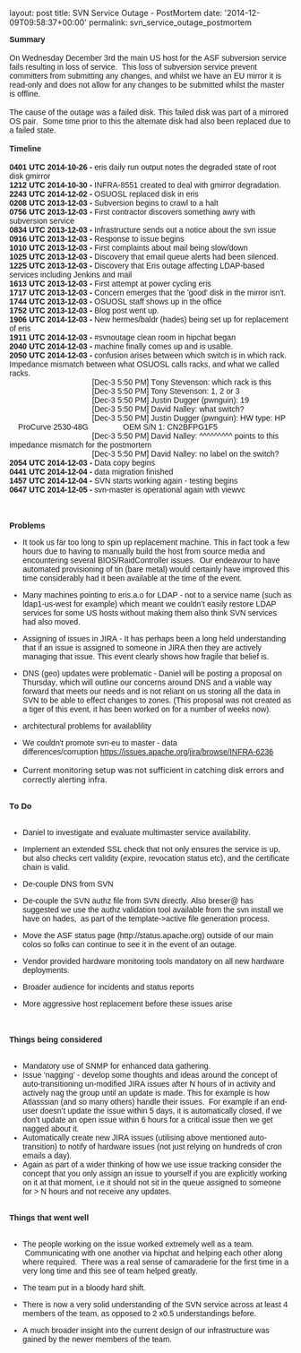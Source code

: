 
layout: post
title: SVN Service Outage - PostMortem
date: '2014-12-09T09:58:37+00:00'
permalink: svn_service_outage_postmortem

<p> <span style="font-stretch: normal; font-family: Arial; font-kerning: none; -webkit-text-stroke-color: #000000;"><strong>Summary</strong></span><br /> <span style="font-stretch: normal; font-family: Arial; font-kerning: none; -webkit-text-stroke-color: #000000;"></span><br /> <span style="font-stretch: normal; font-family: Arial; font-kerning: none; -webkit-text-stroke-color: #000000;">On Wednesday December 3rd the main US host for the ASF subversion service fails resulting in loss of service. &nbsp;This loss of subversion service prevent committers from submitting any changes, and whilst we have an EU mirror it is read-only and does not allow for any changes to be submitted whilst the master is offline.</span><br /> <span style="font-stretch: normal; font-family: Arial; font-kerning: none; -webkit-text-stroke-color: #000000;"></span><br /> <span style="font-stretch: normal; font-family: Arial; font-kerning: none; -webkit-text-stroke-color: #000000;">The cause of the outage was a failed disk. This failed disk was part of a mirrored OS pair. &nbsp;Some time prior to this the alternate disk had also been replaced due to a failed state.</span><br /> <span style="font-stretch: normal; font-family: Arial; font-kerning: none; -webkit-text-stroke-color: #000000;"></span><br /> <span style="font-stretch: normal; font-family: Arial; font-kerning: none; -webkit-text-stroke-color: #000000;"><strong>Timeline</strong></span><br /> <span style="font-stretch: normal; font-family: Arial; font-kerning: none; -webkit-text-stroke-color: #000000;"></span><br /> <span style="font-stretch: normal; font-family: Arial; font-kerning: none; -webkit-text-stroke-color: #000000;"><strong>0401 UTC 2014-10-26 -</strong> eris daily run output notes the degraded state of root disk gmirror</span><br /> <span style="font-stretch: normal; font-family: Arial; font-kerning: none; -webkit-text-stroke-color: #000000;"><strong>1212 UTC 2014-10-30 -</strong> INFRA-8551 created to deal with gmirror degradation.</span><br /> <span style="font-stretch: normal; font-family: Arial; font-kerning: none; -webkit-text-stroke-color: #000000;"><strong>2243 UTC 2014-12-02 -</strong> OSUOSL replaced disk in eris</span><br /> <span style="font-stretch: normal; font-family: Arial; font-kerning: none; -webkit-text-stroke-color: #000000;"><strong>0208 UTC 2013-12-03 -</strong> Subversion begins to crawl to a halt</span><br /> <span style="font-stretch: normal; font-family: Arial; font-kerning: none; -webkit-text-stroke-color: #000000;"><strong>0756 UTC 2013-12-03 -</strong> First contractor discovers something awry with subversion service</span><br /> <span style="font-stretch: normal; font-family: Arial; font-kerning: none; -webkit-text-stroke-color: #000000;"><strong>0834 UTC 2013-12-03 -</strong> Infrastructure sends out a notice about the svn issue</span><br /> <span style="font-stretch: normal; font-family: Arial; font-kerning: none; -webkit-text-stroke-color: #000000;"><strong>0916 UTC 2013-12-03 -</strong> Response to issue begins</span><br /> <span style="font-stretch: normal; font-family: Arial; font-kerning: none; -webkit-text-stroke-color: #000000;"><strong>1010 UTC 2013-12-03 -</strong> First complaints about mail being slow/down</span><br /> <span style="font-stretch: normal; font-family: Arial; font-kerning: none; -webkit-text-stroke-color: #000000;"><strong>1025 UTC 2013-12-03 -</strong> Discovery that email queue alerts had been silenced.</span><br /> <span style="font-stretch: normal; font-family: Arial; font-kerning: none; -webkit-text-stroke-color: #000000;"><strong>1225 UTC 2013-12-03 -</strong> Discovery that Eris outage affecting LDAP-based services including Jenkins and mail</span><br /> <span style="font-stretch: normal; font-family: Arial; font-kerning: none; -webkit-text-stroke-color: #000000;"><strong>1613 UTC 2013-12-03 -</strong> First attempt at power cycling eris</span><br /> <span style="font-stretch: normal; font-family: Arial; font-kerning: none; -webkit-text-stroke-color: #000000;"><strong>1717 UTC 2013-12-03 -</strong> Concern emerges that the 'good' disk in the mirror isn't.</span><br /> <span style="font-stretch: normal; font-family: Arial; font-kerning: none; -webkit-text-stroke-color: #000000;"><strong>1744 UTC 2013-12-03 -</strong> OSUOSL staff shows up in the office</span><br /> <span style="font-stretch: normal; font-family: Arial; font-kerning: none; -webkit-text-stroke-color: #000000;"><strong>1752 UTC 2013-12-03 -</strong> Blog post went up.</span><br /> <span style="font-stretch: normal; font-family: Arial; font-kerning: none; -webkit-text-stroke-color: #000000;"><strong>1906 UTC 2014-12-03 -</strong> New hermes/baldr (hades) being set up for replacement of eris</span><br /> <span style="font-stretch: normal; font-family: Arial; font-kerning: none; -webkit-text-stroke-color: #000000;"><strong>1911 UTC 2014-12-03 -</strong> #svnoutage clean room in hipchat began</span><br /> <span style="font-stretch: normal; font-family: Arial; font-kerning: none; -webkit-text-stroke-color: #000000;"><strong>2040 UTC 2014-12-03 -</strong> machine finally comes up and is usable.</span><br /> <span style="font-stretch: normal; font-family: Arial; font-kerning: none; -webkit-text-stroke-color: #000000;"><strong>2050 UTC 2014-12-03 -</strong> confusion arises between which switch is in which rack. Impedance mismatch between what OSUOSL calls racks, and what we called racks.</span><br /> <span style="font-stretch: normal; font-family: Arial; font-kerning: none; -webkit-text-stroke-color: #000000;">&nbsp; &nbsp; &nbsp; &nbsp; &nbsp; &nbsp; &nbsp; &nbsp; &nbsp; &nbsp; &nbsp; &nbsp; &nbsp; &nbsp; &nbsp; &nbsp; &nbsp; &nbsp; &nbsp; [Dec-3 5:50 PM] Tony Stevenson: which rack is this<br /></span><span style="font-family: Arial; -webkit-text-stroke-color: #000000;">&nbsp; &nbsp; &nbsp; &nbsp; &nbsp; &nbsp; &nbsp; &nbsp; &nbsp; &nbsp; &nbsp; &nbsp; &nbsp; &nbsp; &nbsp; &nbsp; &nbsp; &nbsp; &nbsp; [Dec-3 5:50 PM] Tony Stevenson: 1, 2 or 3 <br />&nbsp; &nbsp; &nbsp; &nbsp; &nbsp; &nbsp; &nbsp; &nbsp; &nbsp; &nbsp; &nbsp; &nbsp; &nbsp; &nbsp; &nbsp; &nbsp; &nbsp; &nbsp; &nbsp; [Dec-3 5:50 PM] Justin Dugger (pwnguin): 19&nbsp; <br />&nbsp; &nbsp; &nbsp; &nbsp; &nbsp; &nbsp; &nbsp; &nbsp; &nbsp; &nbsp; &nbsp; &nbsp; &nbsp; &nbsp; &nbsp; &nbsp; &nbsp; &nbsp; &nbsp; [Dec-3 5:50 PM] David Nalley: what switch? <br />&nbsp; &nbsp; &nbsp; &nbsp; &nbsp; &nbsp; &nbsp; &nbsp; &nbsp; &nbsp; &nbsp; &nbsp; &nbsp; &nbsp; &nbsp; &nbsp; &nbsp; &nbsp; &nbsp; [Dec-3 5:50 PM] Justin Dugger (pwnguin): HW type: HP&nbsp; &nbsp; &nbsp; ProCurve 2530-48G&nbsp; &nbsp; &nbsp; &nbsp; &nbsp; &nbsp; &nbsp; &nbsp; OEM S/N 1: CN2BFPG1F5 <br />&nbsp; &nbsp; &nbsp; &nbsp; &nbsp; &nbsp; &nbsp; &nbsp; &nbsp; &nbsp; &nbsp; &nbsp; &nbsp; &nbsp; &nbsp; &nbsp; &nbsp; &nbsp; &nbsp; [Dec-3 5:50 PM] David Nalley: ^^^^^^^^^ points to this impedance mismatch for the postmortem <br />&nbsp; &nbsp; &nbsp; &nbsp; &nbsp; &nbsp; &nbsp; &nbsp; &nbsp; &nbsp; &nbsp; &nbsp; &nbsp; &nbsp; &nbsp; &nbsp; &nbsp; &nbsp; &nbsp; [Dec-3 5:50 PM] David Nalley: no label on the switch?<br /></span><strong style="font-family: Arial; -webkit-text-stroke-color: #000000;">2054 UTC 2014-12-03 -</strong><span style="font-family: Arial; -webkit-text-stroke-color: #000000;"> Data copy begins<br /></span><strong style="font-family: Arial; -webkit-text-stroke-color: #000000;">0441 UTC 2014-12-04 -</strong><span style="font-family: Arial; -webkit-text-stroke-color: #000000;"> data migration finished<br /></span><strong style="font-family: Arial; -webkit-text-stroke-color: #000000;">1457 UTC 2014-12-04 -</strong><span style="font-family: Arial; -webkit-text-stroke-color: #000000;"> SVN starts working again - testing begins<br /></span><strong style="font-family: Arial; -webkit-text-stroke-color: #000000;">0647 UTC 2014-12-05 -</strong><span style="font-family: Arial; -webkit-text-stroke-color: #000000;"> svn-master is operational again with viewvc</span></p> 
  <p><br /> <span style="font-stretch: normal; font-family: Arial; font-kerning: none; -webkit-text-stroke-color: #000000;"></span><br /> <span style="font-stretch: normal; font-family: Arial; font-kerning: none; -webkit-text-stroke-color: #000000;"><strong>Problems</strong></span><br /> </p> 
  <ul> 
    <li style="margin: 0px; font-stretch: normal; font-family: Arial; -webkit-text-stroke-color: #000000; -webkit-text-stroke-width: initial;"><span style="font-kerning: none;">It took us far too long to spin up replacement machine. This in fact took a few hours due to having to manually build the host from source media and encountering several BIOS/RaidController issues. &nbsp;Our endeavour to have automated provisioning of tin (bare metal) would certainly have improved this time considerably had it been available at the time of the event. &nbsp;</span></li> 
  </ul> 
  <ul> 
    <li style="margin: 0px; font-stretch: normal; font-family: Arial; -webkit-text-stroke-color: #000000; -webkit-text-stroke-width: initial;"><span style="font-kerning: none;">Many machines pointing to eris.a.o for LDAP - not to a service name (such as ldap1-us-west for example) which meant we couldn’t easily restore LDAP services for some US hosts without making them also think SVN services had also moved.&nbsp;</span></li> 
  </ul> 
  <ul> 
    <li style="margin: 0px; font-stretch: normal; font-family: Arial; -webkit-text-stroke-color: #000000; -webkit-text-stroke-width: initial;"><span style="font-kerning: none;">Assigning of issues in JIRA - It has perhaps been a long held understanding that if an issue is assigned to someone in JIRA then they are actively managing that issue. This event clearly shows how fragile that belief is.</span></li> 
  </ul> 
  <ul> 
    <li style="margin: 0px; font-stretch: normal; font-family: Arial; -webkit-text-stroke-color: #000000; -webkit-text-stroke-width: initial;"><span style="font-kerning: none;">DNS (geo) updates were problematic - Daniel will be posting a proposal on Thursday, which will outline our concerns around DNS and a viable way forward that meets our needs and is not reliant on us storing all the data in SVN to be able to effect changes to zones. (This proposal was not created as a tiger of this event, it has been worked on for a number of weeks now).</span></li> 
  </ul> 
  <ul> 
    <li style="margin: 0px; font-stretch: normal; font-family: Arial; -webkit-text-stroke-color: #000000; -webkit-text-stroke-width: initial;"><span style="font-kerning: none;">architectural problems for availablility</span></li> 
  </ul> 
  <ul> 
    <li style="margin: 0px; font-stretch: normal; font-family: Arial; -webkit-text-stroke-color: #000000; -webkit-text-stroke-width: initial;"><span style="font-kerning: none;">We couldn't promote svn-eu to master - data differences/corruption&nbsp;<span style="font-kerning: none; color: #042eee; -webkit-text-stroke-color: #042eee;"><u><a href="https://issues.apache.org/jira/browse/INFRA-6236">https://issues.apache.org/jira/browse/INFRA-6236</a><br /><br /></u></span></span></li> 
    <li>Current monitoring setup was not sufficient in catching disk errors and correctly alerting infra.&nbsp;</li> 
    <p> </p> 
  </ul> <span style="font-stretch: normal; font-family: Arial; font-kerning: none; -webkit-text-stroke-color: #000000;"></span><br /> <span style="font-stretch: normal; font-size: 14px; font-family: Arial; font-kerning: none; -webkit-text-stroke-color: #000000;"><strong>To Do</strong></span><br /> <span style="font-stretch: normal; font-family: Arial; font-kerning: none; -webkit-text-stroke-color: #000000;"></span><br /> 
  <ul> 
    <li style="margin: 0px; font-stretch: normal; font-family: Arial; -webkit-text-stroke-color: #000000; -webkit-text-stroke-width: initial;"><span style="font-kerning: none;">Daniel to investigate and evaluate multimaster service availability.</span></li> 
  </ul> 
  <ul> 
    <li style="margin: 0px; font-stretch: normal; font-family: Arial; -webkit-text-stroke-color: #000000; -webkit-text-stroke-width: initial;"><span style="font-kerning: none;">Implement an extended SSL check that not only ensures the service is up, but also checks cert validity (expire, revocation status etc), and the certificate chain is valid.</span></li> 
  </ul> 
  <ul> 
    <li style="margin: 0px; font-stretch: normal; font-family: Arial; -webkit-text-stroke-color: #000000; -webkit-text-stroke-width: initial;"><span style="font-kerning: none;">De-couple DNS from SVN</span></li> 
  </ul> 
  <ul> 
    <li style="margin: 0px; font-stretch: normal; font-family: Arial; -webkit-text-stroke-color: #000000; -webkit-text-stroke-width: initial;"><span style="font-kerning: none;">De-couple the SVN authz file from SVN directly. Also breser@ has suggested we use the authz validation tool available from the svn install we have on hades, &nbsp;as part of the template-&gt;active file generation process.</span></li> 
  </ul> 
  <ul> 
    <li style="margin: 0px; font-stretch: normal; font-family: Arial; -webkit-text-stroke-color: #000000; -webkit-text-stroke-width: initial;"><span style="font-kerning: none;">Move the ASF status page (http://status.apache.org) outside of our main colos so folks can continue to see it in the event of an outage.</span></li> 
  </ul> 
  <ul> 
    <li style="margin: 0px; font-stretch: normal; font-family: Arial; -webkit-text-stroke-color: #000000; -webkit-text-stroke-width: initial;"><span style="font-kerning: none;">Vendor provided hardware monitoring tools mandatory on all new hardware deployments.</span></li> 
  </ul> 
  <ul> 
    <li style="margin: 0px; font-stretch: normal; font-family: Arial; -webkit-text-stroke-color: #000000; -webkit-text-stroke-width: initial;"><span style="font-kerning: none;">Broader audience for incidents and status reports</span></li> 
  </ul> 
  <ul> 
    <li style="margin: 0px; font-stretch: normal; font-family: Arial; -webkit-text-stroke-color: #000000; -webkit-text-stroke-width: initial;"><span style="font-kerning: none;">More aggressive host replacement before these issues arise&nbsp;</span></li> 
  </ul> <span style="font-stretch: normal; font-family: Arial; font-kerning: none; -webkit-text-stroke-color: #000000;"></span><br /> <span style="font-stretch: normal; font-family: Arial; font-kerning: none; -webkit-text-stroke-color: #000000;"></span><br /> <span style="font-stretch: normal; font-size: 14px; font-family: Arial; font-kerning: none; -webkit-text-stroke-color: #000000;"><strong>Things being considered</strong></span><br /> <span style="font-stretch: normal; font-family: Arial; font-kerning: none; -webkit-text-stroke-color: #000000;"></span><br /> 
  <ul> 
    <li style="margin: 0px; font-stretch: normal; font-family: Arial; -webkit-text-stroke-color: #000000; -webkit-text-stroke-width: initial;"><span style="font-kerning: none;">Mandatory use of SNMP for enhanced data gathering.&nbsp;</span></li> 
    <li style="margin: 0px; font-stretch: normal; font-family: Arial; -webkit-text-stroke-color: #000000; -webkit-text-stroke-width: initial;"><span style="font-kerning: none;">Issue ‘nagging’ - develop some thoughts and ideas around the concept of auto-transitioning un-modified JIRA issues after N hours of in activity and actively nag the group until an update is made. This for example is how Atlasssian (and so many others) handle their issues. &nbsp;For example if an end-user doesn’t update the issue within 5 days, it is automatically closed, if we don’t update an open issue within 6 hours for a critical issue then we get nagged about it.&nbsp;</span></li> 
    <li style="margin: 0px; font-stretch: normal; font-family: Arial; -webkit-text-stroke-color: #000000; -webkit-text-stroke-width: initial;"><span style="font-kerning: none;">Automatically create new JIRA issues (utilising above mentioned auto-transition) to notify of hardware issues (not just relying on hundreds of cron emails a day).</span></li> 
    <li style="margin: 0px; font-stretch: normal; font-family: Arial; -webkit-text-stroke-color: #000000; -webkit-text-stroke-width: initial;"><span style="font-kerning: none;">Again as part of a wider thinking of how we use issue tracking consider the concept that you only assign an issue to yourself if you are explicitly working on it at that moment, i.e it should not sit in the queue assigned to someone for &gt; N hours and not receive any updates.&nbsp;</span></li> 
  </ul> <span style="font-stretch: normal; font-family: Arial; font-kerning: none; -webkit-text-stroke-color: #000000;"></span><br /> <span style="font-stretch: normal; font-size: 14px; font-family: Arial; font-kerning: none; -webkit-text-stroke-color: #000000;"><strong>Things that went well</strong></span><br /> <span style="font-stretch: normal; font-family: Arial; font-kerning: none; -webkit-text-stroke-color: #000000;"></span><br /> 
  <ul> 
    <li style="margin: 0px; font-stretch: normal; font-family: Arial; -webkit-text-stroke-color: #000000; -webkit-text-stroke-width: initial;"><span style="font-kerning: none;">The people working on the issue worked extremely well as a team. &nbsp;Communicating with one another via hipchat and helping each other along where required. &nbsp;There was a real sense of camaraderie for the first time in a very long time and this see of team helped greatly.&nbsp;</span></li> 
  </ul> 
  <ul> 
    <li style="margin: 0px; font-stretch: normal; font-family: Arial; -webkit-text-stroke-color: #000000; -webkit-text-stroke-width: initial;"><span style="font-kerning: none;">The team put in a bloody hard shift.</span></li> 
  </ul> 
  <ul> 
    <li style="margin: 0px; font-stretch: normal; font-family: Arial; -webkit-text-stroke-color: #000000; -webkit-text-stroke-width: initial;"><span style="font-kerning: none;">There is now a very solid understanding of the SVN service across at least 4 members of the team, as opposed to 2 x0.5 understandings before.</span></li> 
  </ul> 
  <ul> 
    <li style="margin: 0px; font-stretch: normal; font-family: Arial; -webkit-text-stroke-color: #000000; -webkit-text-stroke-width: initial;"><span style="font-kerning: none;">A much broader insight into the current design of our infrastructure was gained by the newer members of the team.&nbsp;</span></li> 
  </ul>
